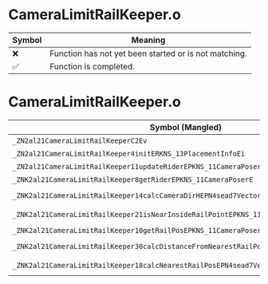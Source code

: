 # CameraLimitRailKeeper.o
| Symbol | Meaning 
| ------------- | ------------- 
| :x: | Function has not yet been started or is not matching. 
| :white_check_mark: | Function is completed. 


# CameraLimitRailKeeper.o
| Symbol (Mangled) | Symbol (Demangled) | Decompiled? |
| ------------- |  ------------- | ------------- |
| `_ZN2al21CameraLimitRailKeeperC2Ev` | `al::CameraLimitRailKeeper::CameraLimitRailKeeper(void)` | :x: |
| `_ZN2al21CameraLimitRailKeeper4initERKNS_13PlacementInfoEi` | `al::CameraLimitRailKeeper::init(al::PlacementInfo const&,int)` | :x: |
| `_ZN2al21CameraLimitRailKeeper11updateRiderEPKNS_11CameraPoserE` | `al::CameraLimitRailKeeper::updateRider(al::CameraPoser const*)` | :x: |
| `_ZNK2al21CameraLimitRailKeeper8getRiderEPKNS_11CameraPoserE` | `al::CameraLimitRailKeeper::getRider(al::CameraPoser const*)const` | :x: |
| `_ZNK2al21CameraLimitRailKeeper14calcCameraDirHEPN4sead7Vector3IfEEPKNS_11CameraPoserE` | `al::CameraLimitRailKeeper::calcCameraDirH(sead::Vector3<float> *,al::CameraPoser const*)const` | :x: |
| `_ZNK2al21CameraLimitRailKeeper21isNearInsideRailPointEPKNS_11CameraPoserEf` | `al::CameraLimitRailKeeper::isNearInsideRailPoint(al::CameraPoser const*,float)const` | :x: |
| `_ZNK2al21CameraLimitRailKeeper10getRailPosEPKNS_11CameraPoserE` | `al::CameraLimitRailKeeper::getRailPos(al::CameraPoser const*)const` | :x: |
| `_ZNK2al21CameraLimitRailKeeper30calcDistanceFromNearestRailPosERKN4sead7Vector3IfEE` | `al::CameraLimitRailKeeper::calcDistanceFromNearestRailPos(sead::Vector3<float> const&)const` | :x: |
| `_ZNK2al21CameraLimitRailKeeper18calcNearestRailPosEPN4sead7Vector3IfEERKS3_` | `al::CameraLimitRailKeeper::calcNearestRailPos(sead::Vector3<float> *,sead::Vector3<float> const&)const` | :x: |
